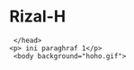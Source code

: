 # Rizal-H

<!DOCTYPE html>
<html lang="id">
     <head>
           <title>jANGAN DI BUKA</title>
 
     </head>
    <p> ini paraghraf 1</p>
     <body background="hoho.gif">
</body>
</html>
